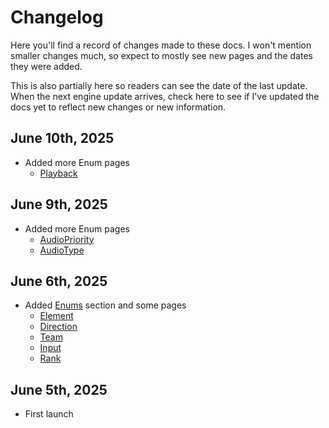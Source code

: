 # Changelog

Here you'll find a record of changes made to these docs. I won't mention smaller changes 
much, so expect to mostly see new pages and the dates they were added.

This is also partially here so readers can see the date of the last update. When the 
next engine update arrives, check here to see if I've updated the docs yet to reflect 
new changes or new information.

## June 10th, 2025
* Added more Enum pages
    - [Playback](./onb_overview/enums/playback.md)

## June 9th, 2025
* Added more Enum pages
    - [AudioPriority](./onb_overview/enums/audiopriority.md)
    - [AudioType](./onb_overview/enums/audiotype.md)

## June 6th, 2025
* Added [Enums](./onb_overview/enums/index.md) section and some pages
    - [Element](./onb_overview/enums/element.md)
    - [Direction](./onb_overview/enums/direction.md)
    - [Team](./onb_overview/enums/team.md)
    - [Input](./onb_overview/enums/input.md)
    - [Rank](./onb_overview/enums/rank.md)

## June 5th, 2025
* First launch